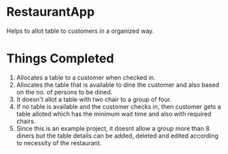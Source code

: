 # RestaurantApp
Helps to allot table to customers in a organized way.

# Things Completed

1. Allocates a table to a customer when checked in.
2. Allocates the table that is available to dine the customer and also based on the no. of persons to be dined.
3. It doesn't allot a table with two chair to a group of four.
4. If no table is available and the customer checks in, then customer gets a table alloted which has the minimum wait time and also with required chairs.
5. Since this is an example project, it doesnt allow a group more than 8 diners but the table details can be added, deleted and edited according to necessity of the restaurant.
